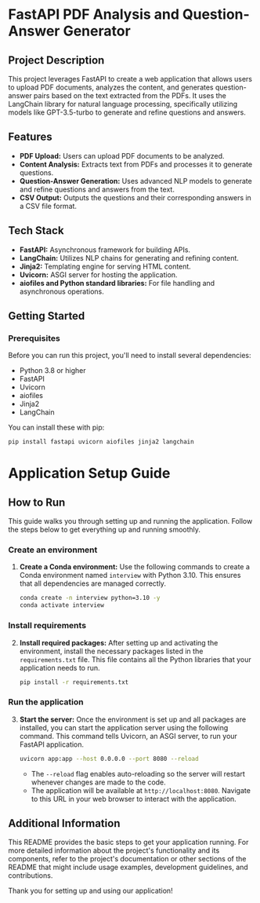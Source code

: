 # FastAPI PDF Analysis and Question-Answer Generator

## Project Description
This project leverages FastAPI to create a web application that allows users to upload PDF documents, analyzes the content, and generates question-answer pairs based on the text extracted from the PDFs. It uses the LangChain library for natural language processing, specifically utilizing models like GPT-3.5-turbo to generate and refine questions and answers.

## Features
- **PDF Upload:** Users can upload PDF documents to be analyzed.
- **Content Analysis:** Extracts text from PDFs and processes it to generate questions.
- **Question-Answer Generation:** Uses advanced NLP models to generate and refine questions and answers from the text.
- **CSV Output:** Outputs the questions and their corresponding answers in a CSV file format.

## Tech Stack
- **FastAPI:** Asynchronous framework for building APIs.
- **LangChain:** Utilizes NLP chains for generating and refining content.
- **Jinja2:** Templating engine for serving HTML content.
- **Uvicorn:** ASGI server for hosting the application.
- **aiofiles and Python standard libraries:** For file handling and asynchronous operations.

## Getting Started

### Prerequisites
Before you can run this project, you'll need to install several dependencies:
- Python 3.8 or higher
- FastAPI
- Uvicorn
- aiofiles
- Jinja2
- LangChain

You can install these with pip:
```bash
pip install fastapi uvicorn aiofiles jinja2 langchain
```
# Application Setup Guide

## How to Run

This guide walks you through setting up and running the application. Follow the steps below to get everything up and running smoothly.

### Create an environment

1. **Create a Conda environment:** Use the following commands to create a Conda environment named `interview` with Python 3.10. This ensures that all dependencies are managed correctly.

    ```bash
    conda create -n interview python=3.10 -y
    conda activate interview
    ```

### Install requirements

2. **Install required packages:** After setting up and activating the environment, install the necessary packages listed in the `requirements.txt` file. This file contains all the Python libraries that your application needs to run.

    ```bash
    pip install -r requirements.txt
    ```

### Run the application

3. **Start the server:** Once the environment is set up and all packages are installed, you can start the application server using the following command. This command tells Uvicorn, an ASGI server, to run your FastAPI application.

    ```bash
    uvicorn app:app --host 0.0.0.0 --port 8080 --reload
    ```

    - The `--reload` flag enables auto-reloading so the server will restart whenever changes are made to the code.
    - The application will be available at `http://localhost:8080`. Navigate to this URL in your web browser to interact with the application.

## Additional Information

This README provides the basic steps to get your application running. For more detailed information about the project's functionality and its components, refer to the project's documentation or other sections of the README that might include usage examples, development guidelines, and contributions.

Thank you for setting up and using our application!

